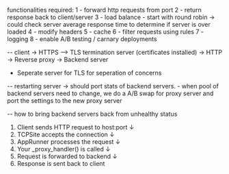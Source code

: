 functionalities required:
1 - forward http requests from port
2 - return response back to client/server
3 - load balance
    - start with round robin -> could check server average response time to determine if server is over loaded
4 - modify headers
5 - cache
6 - filter requests using rules
7 - logging
8 - enable A/B testing / carnary deployments

-- client -> HTTPS --> TLS termination server (certificates installed) -> HTTP -> Reverse proxy -> Backend server

- Seperate server for TLS for seperation of concerns

-- restarting server -> should port stats of backend servers.
    - when pool of backend servers need to change, we do a A/B swap for proxy server and port the settings to the new proxy server

-- how to bring backend servers back from unhealthy status

1. Client sends HTTP request to host:port
   ↓
2. TCPSite accepts the connection
   ↓
3. AppRunner processes the request
   ↓
4. Your _proxy_handler() is called
   ↓
5. Request is forwarded to backend
   ↓
6. Response is sent back to client
